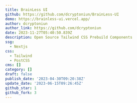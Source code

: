 ```yaml
---
title: BrainLess UI
github: https://github.com/dcryptoniun/BrainLess-UI
demo: https://brainless-ui.vercel.app/
author: dcryptoniun
author_link: https://github.com/dcryptoniun
date: 2023-11-27T05:40:50.839Z
description: Open Source Tailwind CSS Prebuild Components
ssg:
  - Nextjs
css:
  - Tailwind
  - PostCSS
cms: []
category: []
draft: false
publish_date: '2023-04-30T09:20:38Z'
update_date: '2023-06-15T09:26:45Z'
github_star: 1
github_fork: 3
---
```

